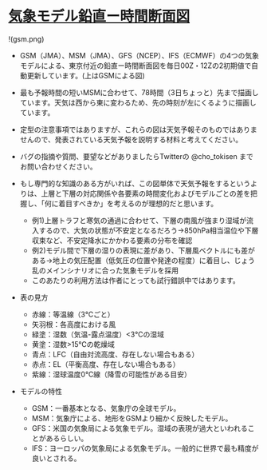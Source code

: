 # [気象モデル鉛直ー時間断面図](https://tokiyui.github.io/Danmen/)
!(gsm.png)

* GSM（JMA）、MSM（JMA）、GFS（NCEP）、IFS（ECMWF）の4つの気象モデルによる、東京付近の鉛直ー時間断面図を毎日00Z・12Zの2初期値で自動更新しています。(上はGSMによる図)
* 最も予報時間の短いMSMに合わせて、78時間（3日ちょっと）先まで描画しています。天気は西から東に変わるため、先の時刻が左にくるように描画しています。
* 定型の注意事項ではありますが、これらの図は天気予報そのものではありませんので、発表されている天気予報を説明する材料と考えてください。
* バグの指摘や質問、要望などがありましたらTwitterの @cho_tokisen までお問い合わせください。

* もし専門的な知識のある方がいれば、この図単体で天気予報をするというよりは、上層と下層の対応関係や各要素の時間変化およびモデルごとの差を把握し、「何に着目すべきか」を考えるのが理想的だと思います。
  - 例1)上層トラフと寒気の通過に合わせて、下層の南風が強まり湿域が流入するので、大気の状態が不安定となるだろう→850hPa相当温位や下層収束など、不安定降水にかかわる要素の分布を確認
  - 例2)モデル間で下層の湿りの表現に差があり、下層風ベクトルにも差がある→地上の気圧配置（低気圧の位置や発達の程度）に着目し、じょう乱のメインシナリオに合った気象モデルを採用
  - このあたりの利用方法は作者にとっても試行錯誤中ではあります。

* 表の見方
  - 赤線：等温線（3℃ごと）
  - 矢羽根：各高度における風
  - 緑塗：湿数（気温-露点温度）<3℃の湿域
  - 黄塗：湿数>15℃の乾燥域
  - 青点：LFC（自由対流高度、存在しない場合もある）
  - 赤点：EL（平衡高度、存在しない場合もある）
  - 紫線：湿球温度0℃線（降雪の可能性がある目安）

* モデルの特性
  - GSM：一番基本となる、気象庁の全球モデル。
  - MSM：気象庁による、地形をGSMより細かく反映したモデル。
  - GFS：米国の気象局による気象モデル。湿域の表現が過大といわれることがあるらしい。
  - IFS：ヨーロッパの気象局による気象モデル。一般的に世界で最も精度が良いとされる。

